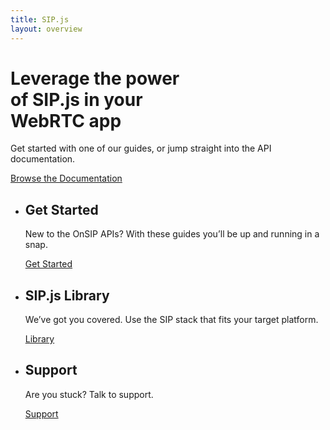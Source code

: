 ```yaml
---
title: SIP.js
layout: overview
---
```


<div class="wrapper feature">
  <h1>Leverage the power<br/> of SIP.js in your<br/> WebRTC app</h1>
  <p class="intro">Get started with one of our guides, or jump straight into the API documentation.</p>
  <a href="/api/" class="button">Browse the Documentation</a>
</div>

<div class="full-width-divider">
  <ul class="wrapper highlights">
    <li>
      <h2>Get Started</h2>
      <p>New to the OnSIP APIs? With these guides you’ll be up and running in a snap.</p>
      <a href="/guides/" class="button-secondary">Get Started</a>
    </li>
    <li>
      <h2>SIP.js Library</h2>
      <p>We’ve got you covered. Use the SIP stack that fits your target platform.</p>
      <a href="/api/" class="button-secondary">Library</a>
    </li>
    <li>
      <h2>Support</h2>
      <p>Are you stuck? Talk to support.</p>
      <a href="http://www.onsip.com/developer/web-phone/" class="button-secondary">Support</a>
    </li>
  </ul>
</div>
